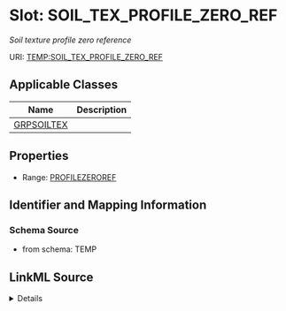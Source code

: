 # Slot: SOIL_TEX_PROFILE_ZERO_REF
_Soil texture profile zero reference_


URI: [TEMP:SOIL_TEX_PROFILE_ZERO_REF](https://example.org/TEMP/SOIL_TEX_PROFILE_ZERO_REF)



<!-- no inheritance hierarchy -->




## Applicable Classes

| Name | Description |
| --- | --- |
[GRPSOILTEX](GRPSOILTEX.md) | 






## Properties

* Range: [PROFILEZEROREF](PROFILEZEROREF.md)







## Identifier and Mapping Information







### Schema Source


* from schema: TEMP




## LinkML Source

<details>
```yaml
name: SOIL_TEX_PROFILE_ZERO_REF
description: Soil texture profile zero reference
from_schema: TEMP
rank: 1000
alias: SOIL_TEX_PROFILE_ZERO_REF
domain_of:
- GRP_SOIL_TEX
range: PROFILE_ZERO_REF

```
</details>